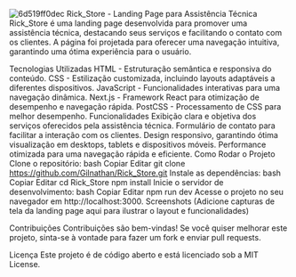 ![6d519ff0dec](https://github.com/user-attachments/assets/7bfc77e0-571f-4e3d-a85c-c7f228a89eb8)
Rick_Store - Landing Page para Assistência Técnica
Rick_Store é uma landing page desenvolvida para promover uma assistência técnica, destacando seus serviços e facilitando o contato com os clientes. A página foi projetada para oferecer uma navegação intuitiva, garantindo uma ótima experiência para o usuário.

Tecnologias Utilizadas
HTML - Estruturação semântica e responsiva do conteúdo.
CSS - Estilização customizada, incluindo layouts adaptáveis a diferentes dispositivos.
JavaScript - Funcionalidades interativas para uma navegação dinâmica.
Next.js - Framework React para otimização de desempenho e navegação rápida.
PostCSS - Processamento de CSS para melhor desempenho.
Funcionalidades
Exibição clara e objetiva dos serviços oferecidos pela assistência técnica.
Formulário de contato para facilitar a interação com os clientes.
Design responsivo, garantindo ótima visualização em desktops, tablets e dispositivos móveis.
Performance otimizada para uma navegação rápida e eficiente.
Como Rodar o Projeto
Clone o repositório:
bash
Copiar
Editar
git clone https://github.com/Gilnathan/Rick_Store.git
Instale as dependências:
bash
Copiar
Editar
cd Rick_Store
npm install
Inicie o servidor de desenvolvimento:
bash
Copiar
Editar
npm run dev
Acesse o projeto no seu navegador em http://localhost:3000.
Screenshots
(Adicione capturas de tela da landing page aqui para ilustrar o layout e funcionalidades)

Contribuições
Contribuições são bem-vindas! Se você quiser melhorar este projeto, sinta-se à vontade para fazer um fork e enviar pull requests.

Licença
Este projeto é de código aberto e está licenciado sob a MIT License.
